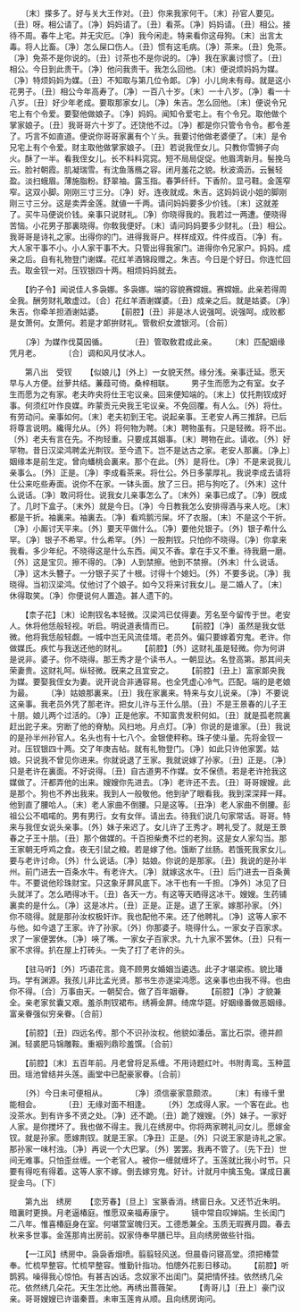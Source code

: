 <!-- { "loadSidebar": true } -->
　　〔末〕搽多了。好与关大王作对。〔丑〕你来我家何干。〔末〕孙官人要见。〔丑〕呀。相公请了。〔净〕妈妈请了。〔丑〕看茶。〔净〕妈妈请。〔丑〕相公。接待不周。春牛上宅。并无灾厄。〔净〕我今闲走。特来看你这母狗。〔末〕出言太毒。将人比畜。〔净〕怎么屎口伤人。〔丑〕惯有这毛病。〔净〕茶来。〔丑〕免茶。〔净〕免茶不是你说的。〔丑〕讨茶也不是你说的。〔净〕我在家裏讨惯了。〔丑〕相公。今日到此贵干。〔净〕他问我贵干。我怎么回他。〔末〕便说烦妈妈为媒。〔净〕特烦妈妈为媒。〔丑〕不知取与第几位令郞。〔净〕小儿尙未有母。就是这小花男子。〔丑〕相公今年高寿了。〔净〕一百八十岁。〔末〕一十八岁。〔净〕看一十八岁。〔丑〕好少年老成。要取那家女儿。〔净〕朱吉。怎么回他。〔末〕便说令兄宅上有个令爱。要娶他做娘子。〔净〕妈妈。闻知令爱宅上。有个令兄。取他做个掌家娘子。〔丑〕我哥哥六十岁了。还饶他不过。〔净〕都是你只管令令令。都令差了。巧言不如直道。便说你哥哥家裏有个丫头。我要讨他做老婆便了。〔末〕是令兄宅上有个令爱。财主取他做掌家娘子。〔丑〕若说我侄女儿。只教你雪狮子向火。酥了一半。看我侄女儿。长不料料窕窕。短不局局促促。他眉湾新月。髻挽乌云。脸衬朝霞。肌凝瑞雪。有沈鱼落鴈之容。闭月羞花之貌。秋波滴沥。云鬟轻盈。淡扫蛾眉。薄施脂粉。舒翠袖。露玉指。春笋纤纤。下香阶。显弓鞋。金莲窄窄。这双小脚。刚刚三寸三分。〔净〕好。连夜就成。朱吉。这妈妈说小姐的脚刚刚三寸三分。这是卖弄金莲。就値一千两。请问妈妈要多少价钱。〔末〕这就差了。买牛马便说价钱。亲事只说财礼。〔净〕你晓得我的。我若过一两遭。便晓得苦恼。小花男子那裏晓得。你敎我便好。〔末〕请问妈妈要多少财礼。〔丑〕相公。我哥哥是诗礼之家。出得你的门。进得我哥户。样样成双。件件成百。〔净〕有。大人家干事不小。小人家干事不大。只管出得我家门。进得你令兄家户。妈妈。成亲之后。自有礼物登门谢媒。花红羊酒锦段赠之。朱吉。今日是个好日。你连忙回去。取金钗一对。压钗银四十两。相烦妈妈就去。

　　【豹子令】闻说佳人多袅娜。多袅娜。端的容貌赛嫦娥。赛嫦娥。此亲若得周全我。酬劳财礼敢虚过。〔合〕花红羊酒谢媒婆。〔丑〕成亲之后。就是姑婆。〔净〕朱吉。你牵羊担酒谢姑婆。
　　【前腔】〔丑〕非是冰人说强呵。说强呵。成败都是女萧何。女萧何。若是才郞拚财礼。管敎织女渡银河。〔合前〕

　　〔净〕为媒作伐莫因循。　　　　〔丑〕管取敎君成此亲。
　　〔末〕匹配姻缘凭月老。　　　　〔合〕调和风月仗冰人。

　　第八出　受钗
　　【似娘儿】〔外上〕一女貌天然。缘分浅。亲事迁延。愿天早与人方便。丝萝共结。蒹葭可倚。桑梓相联。
　　男子生而愿为之有室。女子生而愿为之有家。老夫昨央将仕王宅议亲。回来便知端的。〔末上〕仗托荆钗成好事。何须红叶作良媒。昨蒙贡元央我王宅议亲。不免回覆。有人么。〔外〕将仕。有劳动问。亲事如何。〔末〕老夫初到王宅。说起亲事。王老安人再三推辞。已后将尊言说明。纔得允从。〔外〕将何物为聘。〔末〕聘物虽有。只是轻微。将不出。〔外〕老夫有言在先。不拘轻重。只要成其姻事。〔末〕聘物在此。请收。〔外〕好罕物。昔日汉梁鸿聘孟光荆钗。至今遗下。岂不是达古之家。老安人那裏。〔净上〕姻缘本是前生定。曾向蟠桃会裏来。那个在此。〔外〕是将仕。〔净〕不是来说我儿亲事么。〔外〕正是。〔净〕李成看茶来。将仕公。外日多蒙厚礼。我说李成去请将仕公来吃些寿面。说你不在家。一钵头面。放了三日。把与狗吃了。〔外末〕这什么说话。〔净〕敢问将仕。说我女儿亲事怎么了。〔末外〕亲事已成了。〔净〕旣成了。几时下盒子。〔末外〕就是今日。〔净〕今日教我怎么安排得酒与来人吃。〔末〕都是干折。袖裏来。袖裏去。〔净〕看鸡鹅污屎。坏了衣服。〔末〕不是这个干折。〔净〕小厮讨天平来。〔外〕要天平做什么。〔净〕要他兑银子。〔外〕银子希什么罕。〔净〕银子不希罕。什么希罕。〔外〕一股荆钗。只怕你不晓得。〔净〕你拿来我看。多少年纪。不晓得这是什么东西。闻又不香。拿在手又不重。待我磨一磨。〔外〕这是宝贝。擦不得的。〔净〕人到禁擦。他到不禁擦。〔外末〕什么说话。〔净〕这木头簪子。一分银子买了十根。讨得十个媳妇。〔外〕不要多说。〔净〕我晓得。当初汉梁鸿。仗他讨了个娘子。如今又将来讨我女儿。是二婚人了。〔末〕休得取笑。〔净〕你便说何人置造。甚人遗下的。

　　【柰子花】〔末〕论荆钗名本轻微。汉梁鸿已仗得妻。芳名至今留传于世。老安人。休将他恁般轻视。听启。明说道表情而已。
　　【前腔】〔净〕虽然是我女低微。他将我恁般轻觑。一城中岂无风流佳壻。老员外。偏只要嫁着穷鬼。老许。你做媒氏。疾忙与我送还他的财礼。
　　【前腔】〔外〕这财礼虽是轻微。你为何讲是说非。婆子。你不晓得。那王秀才是个读书人。一朝显达。名登高第。那其间夫荣妻贵。这财礼呵。纵轻微。旣来之且宜安之。
　　【前腔】〔丑上〕富家郞央我为媒。要娶我侄女为妻。说开说合非通容易。也全凭虚心冷气。匹配。端的是老娘为最。
　　〔净〕姑娘那裏来。〔丑〕我在家裏来。特来与女儿说亲。〔净〕不要说这亲事。我老员外凭了那老许。把女儿许与王什么朋。〔丑〕不是王景春的儿子王十朋。娘儿两个过活的。〔净〕正是他家。不知富贵发积何如。〔丑〕就是孤老院裏赶出跎子来。穷断了他的脊觔。风扫地。月点灯。〔净〕你说的是谁家。〔丑〕我说的是孙半州孙官人。名头也有十七八个。金银使秤称。珠子使斗量。先将金钗一对。压钗银四十两。交了年庚吉帖。就有礼物登门。〔净〕如此只许他家罢。姑娘。只说我不曾见你进来。你就说退了王家。我就说嫁了孙家。〔丑〕正是。〔净〕只是老许在裏面。不好说得。〔丑〕自古道男不作媒。女不保债。若是老许抢我这媒做了。汗都弄他的出来。嫂嫂你先进去。〔净〕老许还不去。〔丑〕哥哥嫂嫂。此是那个。狗也不养出我来。我到人一般敬他。他到驴了眼看我。我到深深拜一拜。他到直了腰哈人。〔末〕老人家曲不倒腰。只是这等。〔丑净〕老人家曲不倒腰。彭祖公公不唱喏的。男有男行。女有女伴。请出去。待我们说几句家常话。哥哥。特来与我侄女说头亲事。〔外〕妹子来迟了。女儿许了王秀才。聘礼受了。就是王景春之子王十朋。〔丑〕那个做媒的。千百担柴煑不烂的老狗。这是女人家勾当。那王家朝无呼鸡之食。夜无引鼠之粮。若是嫁了他。饿断了丝肠。若饿死我家女儿。要与老许讨命。〔外〕什么说话。〔净〕姑娘。你说的是那家。〔丑〕我说的是孙半州。前门进去一百条水牛。有老许大。〔净〕就嫁这水牛。〔丑〕后门进去一百条黄牛。不要说他珍珠财宝。只这象牙屛风底下。冰干也有一千担。〔净外〕冰见了日头就洋了。怎么晒得冰干。〔丑〕各天一方。有这等天晒得这冰干。嫂嫂。生药铺裏卖的是什么。〔净〕这是冰片。〔丑〕正是。正是。退了王家。嫁那孙家。〔外〕你不晓得。就是那孙汝权极奸诈。我也配他不来。还了他聘礼。〔净〕这等人家不与他。如今退了王家。许了孙家。〔外〕你那婆子。晓得什么。一家女子百家求。求了一家便罢休。〔净〕唊了嘴。一家女子百家求。九十九家不罢休。〔丑〕只有一家不求得。扒在屋上打砖头。一失了打了老许的头。

　　【驻马听】〔外〕巧语花言。竟不顾男女婚姻当遴选。此子才堪梁栋。貌比璠玙。学有渊源。我孩儿非比孟光贤。那书生亦遂梁鸿愿。这亲事也由我不得。也由你不得。〔合〕万事由天。一朝契合。做了百年姻眷。
　　【前腔】〔净〕才貌兼全。亲老家贫囊又艰。羞杀荆钗裙布。绣褥金屛。绮席华筵。好姻缘番做恶姻缘。富亲眷强似穷亲眷。〔合前〕

　　【前腔】〔丑〕四远名传。那个不识孙汝权。他貌如潘岳。富比石崇。德并颜渊。轻裘肥马锦雕鞍。重裀列鼎珍羞馔。〔合前〕

　　【前腔】〔末〕五百年前。月老曾将足系缠。不用诗题红叶。书附靑鸾。玉种蓝田。瑶池曾结并头莲。画堂中已配豪家眷。〔合前〕

　　〔外〕今日未可便相从。　　　　〔净〕须信豪家意颇浓。
　　〔末〕有缘千里能相会。　　　　〔丑〕无缘对面不相逢。
　　〔外〕怎成得人家。一个客在此。也没茶水。到有许多不贤之处。〔净〕还不跪。〔丑〕跪了嫂嫂。〔外〕妹子。一家好人家。是你搅坏了。我也做不得主。我儿在绣房中。你将两家聘礼问女儿。愿嫁金钗。就是孙家。愿嫁荆钗。就是王家。〔净丑〕正是。〔外〕只说王家是诗礼之家。那孙家一味村浊。〔净〕再说一个大巴掌。〔外〕罢罢。我再不管了。〔先下丑〕世间无难事。只怕歪丝缠。一个老官人。被你一缠就缠坏了。玉莲就比我小时节。只要有得吃有得着。这等人家不嫁。倒去嫁穷鬼。好计。计就月中擒玉兔。谋成日裏捉金乌。〔下〕


　　第九出　绣房
　　【恋芳春】〔旦上〕宝篆香消。绣窗日永。又还节近朱明。暗裏时更换。月老逼椿庭。惟愿双亲福寿康宁。
　　镜中常自叹婵娟。生长闺门二八年。惟喜椿庭身在室。何堪萱室魄归天。工德悉兼全。玉质无瑕赛月圆。春去秋来多世事。金莲那肯出房前。奴家侍奉早膳已毕。且向绣房做些针指。

　　【一江风】绣房中。袅袅香烟喷。翦翦轻风送。但晨昏问寝高堂。须把椿萱奉。忙梳早整容。忙梳早整容。惟勤针指功。怕牕外花影日移动。
　　【前腔】听鹊鸦。噪得我心惊怕。有甚吉凶话。念奴家不出闺门。莫把情怀挂。依然绣几朵花。依然绣几朵花。天生怎比他。再绣出蔷薇架。
　　【靑哥儿】〔丑上〕豪门议亲。哥哥嫂嫂已许谐秦晋。未审玉莲肯从顺。且向绣房询问。
